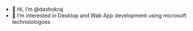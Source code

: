 - 👋 Hi, I’m @dashokraj
- 👀 I’m interested in Desktop and Wab App development using microsoft technolologoes

<!---
dashokraj/dashokraj is a ✨ special ✨ repository because its `README.md` (this file) appears on your GitHub profile.
You can click the Preview link to take a look at your changes.
--->
